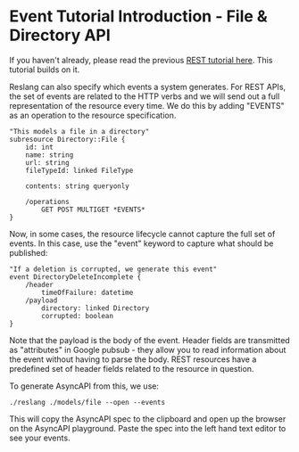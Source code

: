 # Event Tutorial Introduction - File & Directory API

If you haven't already, please read the previous [REST tutorial here](./intro.md). This tutorial builds on it.

Reslang can also specify which events a system generates. For REST APIs, the set of events are related to the HTTP verbs and we will send out a full representation of the resource every time. We do this by adding "EVENTS" as an operation to the resource specification.

    "This models a file in a directory"
    subresource Directory::File {
        id: int
        name: string
        url: string
        fileTypeId: linked FileType

        contents: string queryonly

        /operations
            GET POST MULTIGET *EVENTS*
    }

Now, in some cases, the resource lifecycle cannot capture the full set of events. In this case, use the "event" keyword to capture what should be published:

    "If a deletion is corrupted, we generate this event"
    event DirectoryDeleteIncomplete {
        /header
    	    timeOfFailure: datetime
        /payload
    	    directory: linked Directory
    	    corrupted: boolean
    }

Note that the payload is the body of the event. Header fields are transmitted as "attributes" in Google pubsub - they allow you to read information about the event without having to parse the body. REST resources have a predefined set of header fields related to the resource in question.

To generate AsyncAPI from this, we use:

    ./reslang ./models/file --open --events

This will copy the AsyncAPI spec to the clipboard and open up the browser on the AsyncAPI playground. Paste the spec into the left hand text editor to see your events.
